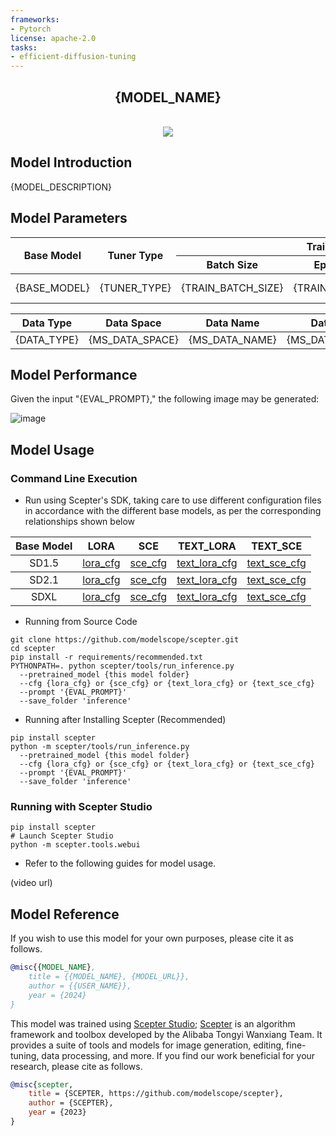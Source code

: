 ```yaml
---
frameworks:
- Pytorch
license: apache-2.0
tasks:
- efficient-diffusion-tuning
---
```


<p align="center">

  <h2 align="center">{MODEL_NAME}</h2>
  <p align="center">
    <br>
        <a href="https://github.com/modelscope/scepter/"><img src="https://img.shields.io/badge/powered by-scepter-6FEBB9.svg"></a>
    <br>
  </p>

## Model Introduction
{MODEL_DESCRIPTION}

## Model Parameters
<table>
<thead>
  <tr>
    <th rowspan="2">Base Model</th>
    <th rowspan="2">Tuner Type</th>
    <th colspan="4">Training Parameters</th>
  </tr>
  <tr>
    <th>Batch Size</th>
    <th>Epochs</th>
    <th>Learning Rate</th>
    <th>Resolution</th>
  </tr>
</thead>
<tbody align="center">
  <tr>
    <td rowspan="8">{BASE_MODEL}</td>
    <td>{TUNER_TYPE}</td>
    <td>{TRAIN_BATCH_SIZE}</td>
    <td>{TRAIN_EPOCH}</td>
    <td>{LEARNING_RATE}</td>
    <td>[{HEIGHT}, {WIDTH}]</td>
  </tr>
</tbody>
</table>


<table>
<thead>
  <tr>
    <th>Data Type</th>
    <th>Data Space</th>
    <th>Data Name</th>
    <th>Data Subset</th>
  </tr>
</thead>
<tbody align="center">
  <tr>
    <td>{DATA_TYPE}</td>
    <td>{MS_DATA_SPACE}</td>
    <td>{MS_DATA_NAME}</td>
    <td>{MS_DATA_SUBNAME}</td>
  </tr>
</tbody>
</table>


## Model Performance
Given the input "{EVAL_PROMPT}," the following image may be generated:

![image]({IMAGE_PATH})

## Model Usage
### Command Line Execution
* Run using Scepter's SDK, taking care to use different configuration files in accordance with the different base models, as per the corresponding relationships shown below
<table>
<thead>
  <tr>
    <th rowspan="2">Base Model</th>
    <th rowspan="1">LORA</th>
    <th colspan="1">SCE</th>
    <th colspan="1">TEXT_LORA</th>
    <th colspan="1">TEXT_SCE</th>
  </tr>
</thead>
<tbody align="center">
  <tr>
    <td rowspan="8">SD1.5</td>
    <td><a href="https://github.com/modelscope/scepter/blob/main/scepter/methods/examples/generation/stable_diffusion_1.5_512_lora.yaml">lora_cfg</a></td>
    <td><a href="https://github.com/modelscope/scepter/blob/main/scepter/methods/scedit/t2i/sd15_512_sce_t2i_swift.yaml">sce_cfg</a></td>
    <td><a href="https://github.com/modelscope/scepter/blob/main/scepter/methods/examples/generation/stable_diffusion_1.5_512_text_lora.yaml">text_lora_cfg</a></td>
    <td><a href="https://github.com/modelscope/scepter/blob/main/scepter/methods/scedit/t2i/stable_diffusion_1.5_512_text_sce.yaml">text_sce_cfg</a></td>
  </tr>
</tbody>
<tbody align="center">
  <tr>
    <td rowspan="8">SD2.1</td>
    <td><a href="https://github.com/modelscope/scepter/blob/main/scepter/methods/examples/generation/stable_diffusion_2.1_768_lora.yaml">lora_cfg</a></td>
    <td><a href="https://github.com/modelscope/scepter/blob/main/scepter/methods/scedit/t2i/sd21_768_sce_t2i_swift.yaml">sce_cfg</a></td>
    <td><a href="https://github.com/modelscope/scepter/blob/main/scepter/methods/examples/generation/stable_diffusion_2.1_768_text_lora.yaml">text_lora_cfg</a></td>
    <td><a href="https://github.com/modelscope/scepter/blob/main/scepter/methods/scedit/t2i/sd21_768_text_sce_t2i_swift.yaml">text_sce_cfg</a></td>
  </tr>
</tbody>
<tbody align="center">
  <tr>
    <td rowspan="8">SDXL</td>
    <td><a href="https://github.com/modelscope/scepter/blob/main/scepter/methods/examples/generation/stable_diffusion_xl_1024_lora.yaml">lora_cfg</a></td>
    <td><a href="https://github.com/modelscope/scepter/blob/main/scepter/methods/scedit/t2i/sdxl_1024_sce_t2i_swift.yaml">sce_cfg</a></td>
    <td><a href="https://github.com/modelscope/scepter/blob/main/scepter/methods/examples/generation/stable_diffusion_xl_1024_text_lora.yaml">text_lora_cfg</a></td>
    <td><a href="https://github.com/modelscope/scepter/blob/main/scepter/methods/scedit/t2i/sdxl_1024_text_sce_t2i_swift.yaml">text_sce_cfg</a></td>
  </tr>
</tbody>
</table>

* Running from Source Code

```shell
git clone https://github.com/modelscope/scepter.git
cd scepter
pip install -r requirements/recommended.txt
PYTHONPATH=. python scepter/tools/run_inference.py
  --pretrained_model {this model folder}
  --cfg {lora_cfg} or {sce_cfg} or {text_lora_cfg} or {text_sce_cfg}
  --prompt '{EVAL_PROMPT}'
  --save_folder 'inference'
```

* Running after Installing Scepter (Recommended)
```shell
pip install scepter
python -m scepter/tools/run_inference.py
  --pretrained_model {this model folder}
  --cfg {lora_cfg} or {sce_cfg} or {text_lora_cfg} or {text_sce_cfg}
  --prompt '{EVAL_PROMPT}'
  --save_folder 'inference'
```
### Running with Scepter Studio

```shell
pip install scepter
# Launch Scepter Studio
python -m scepter.tools.webui
```

* Refer to the following guides for model usage.

(video url)

## Model Reference
If you wish to use this model for your own purposes, please cite it as follows.
```bibtex
@misc{{MODEL_NAME},
    title = {{MODEL_NAME}, {MODEL_URL}},
    author = {{USER_NAME}},
    year = {2024}
}
```
This model was trained using [Scepter Studio](https://github.com/modelscope/scepter); [Scepter](https://github.com/modelscope/scepter)
is an algorithm framework and toolbox developed by the Alibaba Tongyi Wanxiang Team. It provides a suite of tools and models for image generation, editing, fine-tuning, data processing, and more. If you find our work beneficial for your research,
please cite as follows.
```bibtex
@misc{scepter,
    title = {SCEPTER, https://github.com/modelscope/scepter},
    author = {SCEPTER},
    year = {2023}
}
```
